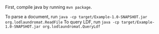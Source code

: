 First, compile java by running `mvn package`.

To parse a document, run `java -cp target/Example-1.0-SNAPSHOT.jar org.lodlaundromat.ReadFile`
To query LDF, run `java -cp target/Example-1.0-SNAPSHOT.jar org.lodlaundromat.QueryLdf`

